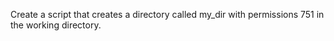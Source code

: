  Create a script that creates a directory called my_dir with permissions 751 in the working directory.
